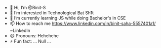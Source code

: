 - 👋 Hi, I’m @Binit-S
- 👀 I’m interested in Technological Bat Sh1t
- 🌱 I’m currently learning JS while doing Bachelor's in CSE
- 📫 How to reach me https://www.linkedin.com/in/binit-saha-5557401a1/ ~LinkedIn
- 😄 Pronouns: Hehehehe
- ⚡ Fun fact: ... Null ...

<!---
Binit-S/Binit-S is a ✨ special ✨ repository because its `README.md` (this file) appears on your GitHub profile.
You can click the Preview link to take a look at your changes.
--->
